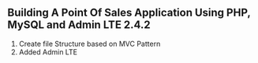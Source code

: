 ## Building A Point Of Sales Application Using PHP, MySQL and Admin LTE 2.4.2
1. Create file Structure based on MVC Pattern
2. Added Admin LTE

